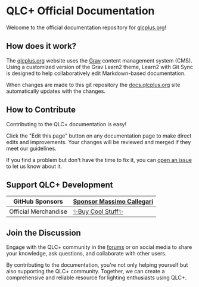 # QLC+ Official Documentation

Welcome to the official documentation repository for [qlcplus.org](https://qlcplus.org/)!

## How does it work?

The [qlcplus.org](qlcplus.org) website uses the [Grav](https://getgrav.org/) content management system (CMS). Using a customized version of the Grav Learn2 theme, Learn2 with Git Sync is designed to help collaboratively edit Markdown-based documentation.

When changes are made to this git repository the [docs.qlcplus.org](https://docs.qlcplus.org/) site automatically updates with the changes.

## How to Contribute

Contributing to the QLC+ documentation is easy!

Click the "Edit this page" button on any documentation page to make direct edits and improvements. Your changes will be reviewed and merged if they meet our guidelines. 

If you find a problem but don't have the time to fix it, you can [open an issue](https://github.com/mcallegari/qlcplus-docs/issues) to let us know about it.

## Support QLC+ Development

|  GitHub Sponsors      | [Sponsor Massimo Callegari](https://github.com/sponsors/mcallegari) | 
| -- | -- |
|  Official Merchandise | [✨Buy Cool Stuff✨](https://merch.qlcplus.org/)                   |

## Join the Discussion
Engage with the QLC+ community in the [forums](https://www.qlcplus.org/forum/) or on social media to share your knowledge, ask questions, and collaborate with other users.

By contributing to the documentation, you're not only helping yourself but also supporting the QLC+ community. Together, we can create a comprehensive and reliable resource for lighting enthusiasts using QLC+.
